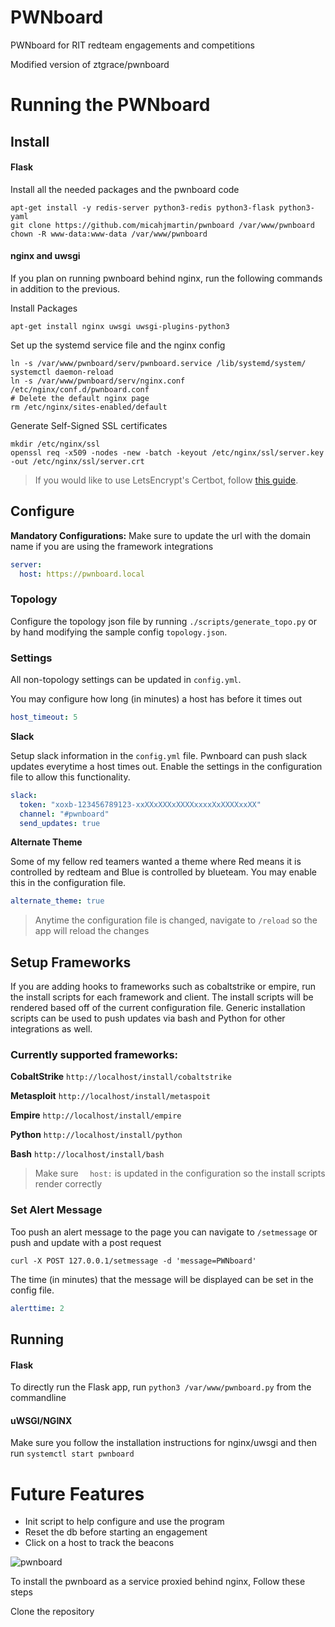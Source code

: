 # PWNboard
PWNboard for RIT redteam engagements and competitions

Modified version of ztgrace/pwnboard

# Running the PWNboard
## Install
#### Flask
Install all the needed packages and the pwnboard code
```
apt-get install -y redis-server python3-redis python3-flask python3-yaml
git clone https://github.com/micahjmartin/pwnboard /var/www/pwnboard
chown -R www-data:www-data /var/www/pwnboard
```

#### nginx and uwsgi
If you plan on running pwnboard behind nginx, run the following commands in
addition to the previous.

Install Packages
```
apt-get install nginx uwsgi uwsgi-plugins-python3
```

Set up the systemd service file and the nginx config
```
ln -s /var/www/pwnboard/serv/pwnboard.service /lib/systemd/system/
systemctl daemon-reload
ln -s /var/www/pwnboard/serv/nginx.conf /etc/nginx/conf.d/pwnboard.conf
# Delete the default nginx page
rm /etc/nginx/sites-enabled/default
```

Generate Self-Signed SSL certificates
```
mkdir /etc/nginx/ssl
openssl req -x509 -nodes -new -batch -keyout /etc/nginx/ssl/server.key -out /etc/nginx/ssl/server.crt
```

> If you would like to use LetsEncrypt's Certbot, follow
[this guide](CERTBOT.md).

## Configure

__Mandatory Configurations:__ Make sure to update the url with the domain name
if you are using the framework integrations
```yaml
server:
  host: https://pwnboard.local
```

### Topology
Configure the topology json file by running `./scripts/generate_topo.py` or by
hand modifying the sample config `topology.json`.


### Settings
All non-topology settings can be updated in `config.yml`.

You may configure how long (in minutes) a host has before it times out
```yaml
host_timeout: 5
```

**Slack**

Setup slack information in the `config.yml` file.
Pwnboard can push slack updates everytime a host times out.
Enable the settings in the configuration file to allow this functionality.
```yaml
slack:
  token: "xoxb-123456789123-xxXXxXXXxXXXXxxxxXxXXXXxxXX"
  channel: "#pwnboard"
  send_updates: true
```

**Alternate Theme**

Some of my fellow red teamers wanted a theme where Red means it is
controlled by redteam and Blue is controlled by blueteam. You may enable this in
the configuration file.
```yaml
alternate_theme: true
```

> Anytime the configuration file is changed, navigate to `/reload` so the 
app will reload the changes

## Setup Frameworks
If you are adding hooks to frameworks such as cobaltstrike or empire,
run the install scripts for each framework and client.
The install scripts will be rendered based off of the current configuration file.
Generic installation scripts can be used to push updates via bash and Python for
other integrations as well.

### Currently supported frameworks:
**CobaltStrike** `http://localhost/install/cobaltstrike`

**Metasploit** `http://localhost/install/metaspoit`

**Empire** `http://localhost/install/empire`

**Python** `http://localhost/install/python`

**Bash** `http://localhost/install/bash`

> Make sure `  host:` is updated in the configuration so the install
scripts render correctly


### Set Alert Message
Too push an alert message to the page you can navigate to `/setmessage` or push
and update with a post request
```
curl -X POST 127.0.0.1/setmessage -d 'message=PWNboard'
```

The time (in minutes) that the message will be displayed can be set in the
config file.
```yaml
alerttime: 2
```

## Running
#### Flask
To directly run the Flask app, run `python3 /var/www/pwnboard.py`
from the commandline

#### uWSGI/NGINX
Make sure you follow the installation instructions for nginx/uwsgi and then
run `systemctl start pwnboard`



# Future Features
* Init script to help configure and use the program
* Reset the db before starting an engagement
* Click on a host to track the beacons


![pwnboard](https://raw.githubusercontent.com/micahjmartin/pwnboard/master/img/PWNboard.png)

To install the pwnboard as a service proxied behind nginx, Follow these steps

Clone the repository

